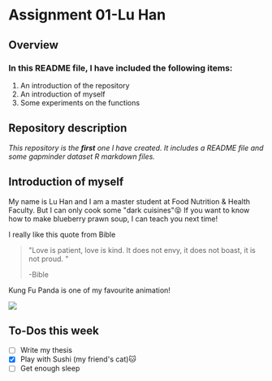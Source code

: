 # Assignment 01-Lu Han

## Overview
### In this README file, I have included the following items:
1. An introduction of the repository
2. An introduction of myself
3. Some experiments on the functions

## Repository description
*This repository is the **first** one I have created. It includes a README file and some gapminder dataset R markdown files.*

## Introduction of myself
My name is Lu Han and I am a master student at Food Nutrition & Health Faculty. But I can only cook some "dark cuisines":stuck_out_tongue_closed_eyes: If you want to know how to make blueberry prawn soup, I can teach you next time!

I really like this quote from Bible
>"Love is patient, love is kind. It does not envy, it does not boast, it is not proud. "
>
>-Bible

Kung Fu Panda is one of my favourite animation!

![](https://github.com/STAT545-UBC-students/hw01-lh563/blob/master/tenor.gif)

## To-Dos this week

- [ ] Write my thesis
- [x] Play with Sushi (my friend's cat):cat:
- [ ] Get enough sleep
